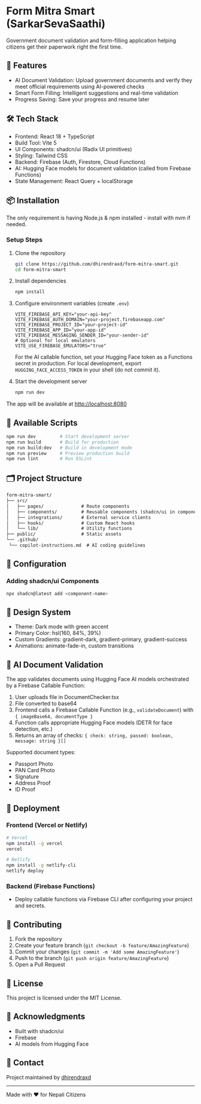 # Form Mitra Smart (SarkarSevaSaathi)

Government document validation and form-filling application helping citizens get their paperwork right the first time.

## 🚀 Features

- AI Document Validation: Upload government documents and verify they meet official requirements using AI-powered checks
- Smart Form Filling: Intelligent suggestions and real-time validation
- Progress Saving: Save your progress and resume later

## 🛠️ Tech Stack

- Frontend: React 18 + TypeScript
- Build Tool: Vite 5
- UI Components: shadcn/ui (Radix UI primitives)
- Styling: Tailwind CSS
- Backend: Firebase (Auth, Firestore, Cloud Functions)
- AI: Hugging Face models for document validation (called from Firebase Functions)
- State Management: React Query + localStorage

## 📦 Installation

The only requirement is having Node.js & npm installed - install with nvm if needed.

### Setup Steps

1. Clone the repository

   ```bash
   git clone https://github.com/dhirendraxd/form-mitra-smart.git
   cd form-mitra-smart
   ```

2. Install dependencies

   ```bash
   npm install
   ```

3. Configure environment variables (create `.env`)

   ```env
   VITE_FIREBASE_API_KEY="your-api-key"
   VITE_FIREBASE_AUTH_DOMAIN="your-project.firebaseapp.com"
   VITE_FIREBASE_PROJECT_ID="your-project-id"
   VITE_FIREBASE_APP_ID="your-app-id"
   VITE_FIREBASE_MESSAGING_SENDER_ID="your-sender-id"
   # Optional for local emulators
   VITE_USE_FIREBASE_EMULATORS="true"
   ```

   For the AI callable function, set your Hugging Face token as a Functions secret in production. For local development, export `HUGGING_FACE_ACCESS_TOKEN` in your shell (do not commit it).

4. Start the development server

   ```bash
   npm run dev
   ```

The app will be available at <http://localhost:8080>

## 🧪 Available Scripts

```bash
npm run dev         # Start development server
npm run build       # Build for production
npm run build:dev   # Build in development mode
npm run preview     # Preview production build
npm run lint        # Run ESLint
```

## 🗂️ Project Structure

```txt
form-mitra-smart/
├── src/
│   ├── pages/              # Route components
│   ├── components/         # Reusable components (shadcn/ui in components/ui)
│   ├── integrations/       # External service clients
│   ├── hooks/              # Custom React hooks
│   └── lib/                # Utility functions
├── public/                 # Static assets
└── .github/
 └── copilot-instructions.md  # AI coding guidelines
```

## 🔧 Configuration

### Adding shadcn/ui Components

```bash
npx shadcn@latest add <component-name>
```

## 🎨 Design System

- Theme: Dark mode with green accent
- Primary Color: hsl(160, 84%, 39%)
- Custom Gradients: gradient-dark, gradient-primary, gradient-success
- Animations: animate-fade-in, custom transitions

## 📝 AI Document Validation

The app validates documents using Hugging Face AI models orchestrated by a Firebase Callable Function:

1. User uploads file in DocumentChecker.tsx
2. File converted to base64
3. Frontend calls a Firebase Callable Function (e.g., `validateDocument`) with `{ imageBase64, documentType }`
4. Function calls appropriate Hugging Face models (DETR for face detection, etc.)
5. Returns an array of checks: `{ check: string, passed: boolean, message: string }[]`

Supported document types:

- Passport Photo
- PAN Card Photo
- Signature
- Address Proof
- ID Proof

## 🚀 Deployment

### Frontend (Vercel or Netlify)

```bash
# Vercel
npm install -g vercel
vercel

# Netlify
npm install -g netlify-cli
netlify deploy
```

### Backend (Firebase Functions)

- Deploy callable functions via Firebase CLI after configuring your project and secrets.

## 🤝 Contributing

1. Fork the repository
2. Create your feature branch (`git checkout -b feature/AmazingFeature`)
3. Commit your changes (`git commit -m 'Add some AmazingFeature'`)
4. Push to the branch (`git push origin feature/AmazingFeature`)
5. Open a Pull Request

## 📄 License

This project is licensed under the MIT License.

## 🙏 Acknowledgments

- Built with shadcn/ui
- Firebase
- AI models from Hugging Face

## 📧 Contact

Project maintained by [dhirendraxd](https://github.com/dhirendraxd)

---

Made with ♥ for Nepali Citizens
